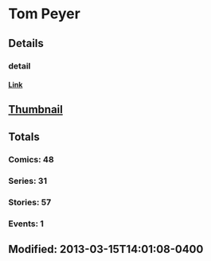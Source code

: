 # Tom  Peyer 
## Details
### detail
#### [Link](http://marvel.com/comics/creators/933/tom_peyer?utm_campaign=apiRef&utm_source=225578a89fc76f3d20fbffda5d17a88d)
## [Thumbnail](http://i.annihil.us/u/prod/marvel/i/mg/c/20/4bad84c9f250a.jpg)
## Totals
### Comics: 48
### Series: 31
### Stories: 57
### Events: 1
## Modified: 2013-03-15T14:01:08-0400